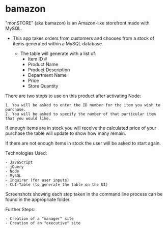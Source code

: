 # bamazon

"monSTORE" (aka bamazon) is an Amazon-like storefront made with MySQL. 

- This app takes orders from customers and chooses from a stock of items generated within a MySQL database. 

    - The table will generate with a list of: 
        - Item ID #
        - Product Name
        - Product Description
        - Department Name
        - Price
        - Store Quantity

There are two steps to use on this product after activating Node: 

    1. You will be asked to enter the ID number for the item you wish to purchase. 
    2. You will be asked to specify the number of that particular item that you would like. 

If enough items are in stock you will receive the calculated price of your purchase the table will update to show how many remain. 

If there are not enough items in stock the user will be asked to start again. 

Technologies Used: 

    - JavaScript
    - jQuery
    - Node
    - MySQL
    - Inquirer (for user inputs)
    - CLI-Table (to generate the table on the UI)

Screenshots showing each step taken in the command line process can be found in the appropriate folder. 

Further Steps: 

    - Creation of a "manager" site
    - Creation of an "executive" site